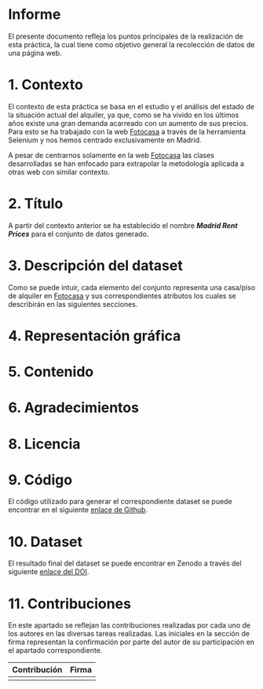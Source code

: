 # Informe

El presente documento refleja los puntos principales de la realización de esta práctica, la cual tiene como objetivo general la recolección de datos de una página web.

# 1. Contexto

El contexto de esta práctica se basa en el estudio y el análisis del estado de la situación actual del alquiler, ya que, como se ha vivido en los últimos años existe una gran demanda acarreado con un aumento de sus precios. Para esto se ha trabajado con la web [Fotocasa](https://www.fotocasa.es/es/) a través de la herramienta Selenium y nos hemos centrado exclusivamente en Madrid.

A pesar de centrarnos solamente en la web [Fotocasa](https://www.fotocasa.es/es/) las clases desarrolladas se han enfocado para extrapolar la metodología aplicada a otras web con similar contexto.

# 2. Título

A partir del contexto anterior se ha establecido el nombre _**Madrid Rent Prices**_ para el conjunto de datos generado.

# 3. Descripción del dataset

Como se puede intuir, cada elemento del conjunto representa una casa/piso de alquiler en [Fotocasa](https://www.fotocasa.es/es/) y sus correspondientes atributos los cuales se describirán en las siguientes secciones.

# 4. Representación gráfica



# 5. Contenido



# 6. Agradecimientos



# 8. Licencia



# 9. Código

El código utilizado para generar el correspondiente dataset se puede encontrar en el siguiente [enlace de Github](https://github.com/jvruoc/rent_prices).

# 10. Dataset

El resultado final del dataset se puede encontrar en Zenodo a través del siguiente [enlace del DOI]().

# 11. Contribuciones

En este apartado se reflejan las contribuciones realizadas por cada uno de los autores en las diversas tareas realizadas. Las iniciales en la sección de firma representan la confirmación por parte del autor de su participación en el apartado correspondiente.

| Contribución      | Firma       |
|-------------------|-------------|
|                   |             |
